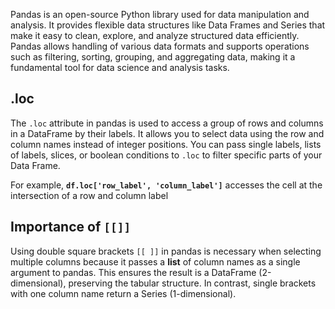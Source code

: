 Pandas is an open-source Python library used for data manipulation and analysis. It provides flexible data structures like Data Frames and Series that make it easy to clean, explore, and analyze structured data efficiently. Pandas allows handling of various data formats and supports operations such as filtering, sorting, grouping, and aggregating data, making it a fundamental tool for data science and analysis tasks.


## .loc

The `.loc` attribute in pandas is used to access a group of rows and columns in a DataFrame by their labels. It allows you to select data using the row and column names instead of integer positions. You can pass single labels, lists of labels, slices, or boolean conditions to `.loc` to filter specific parts of your Data Frame.

For example, **`df.loc['row_label', 'column_label']`** accesses the cell at the intersection of a row and column label


## Importance of `[[]]`

Using double square brackets `[[ ]]` in pandas is necessary when selecting multiple columns because it passes a **list** of column names as a single argument to pandas. This ensures the result is a DataFrame (2-dimensional), preserving the tabular structure. In contrast, single brackets with one column name return a Series (1-dimensional).


